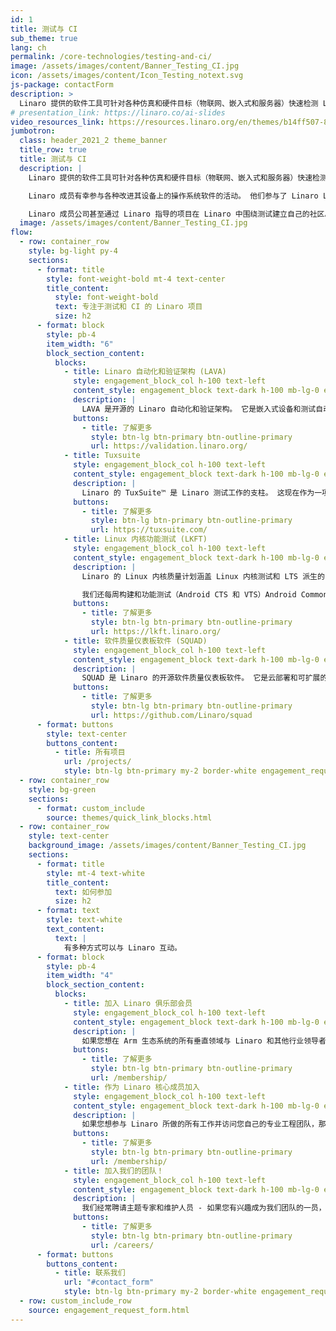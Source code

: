 ```yaml
---
id: 1
title: 测试与 CI
sub_theme: true
lang: ch
permalink: /core-technologies/testing-and-ci/
image: /assets/images/content/Banner_Testing_CI.jpg
icon: /assets/images/content/Icon_Testing_notext.svg
js-package: contactForm
description: >
  Linaro 提供的软件工具可针对各种仿真和硬件目标（物联网、嵌入式和服务器）快速检测 Linux、Android、Zephyr 和其他操作系统中的构建和功能测试回归。
# presentation_link: https://linaro.co/ai-slides
video_resources_link: https://resources.linaro.org/en/themes/b14ff507-8b3e-4ce4-856d-ef161e2d4214
jumbotron:
  class: header_2021_2 theme_banner
  title_row: true
  title: 测试与 CI
  description: |
    Linaro 提供的软件工具可针对各种仿真和硬件目标（物联网、嵌入式和服务器）快速检测 Linux、Android、Zephyr 和其他操作系统中的构建和功能测试回归。

    Linaro 成员有幸参与各种改进其设备上的操作系统软件的活动。 他们参与了 Linaro Linux 内核质量计划，部署了专门保持其产品 Linux 内核最新和上游的登陆团队，与 Linaro 合作以在 LAVA 中实现设备自动化，并利用 Linaro 的可扩展构建和测试解决方案在他们的设备上定期测试 Linux .

    Linaro 成员公司甚至通过 Linaro 指导的项目在 Linaro 中围绕测试建立自己的社区。 Linaro 成员花费更多时间专注于差异化技术，并且能够通过直接与 Linaro 合作，让测试团队专注于最后一英里的测试。
  image: /assets/images/content/Banner_Testing_CI.jpg
flow:
  - row: container_row
    style: bg-light py-4
    sections:
      - format: title
        style: font-weight-bold mt-4 text-center
        title_content:
          style: font-weight-bold
          text: 专注于测试和 CI 的 Linaro 项目
          size: h2
      - format: block
        style: pb-4
        item_width: "6"
        block_section_content:
          blocks:
            - title: Linaro 自动化和验证架构 (LAVA)
              style: engagement_block_col h-100 text-left
              content_style: engagement_block text-dark h-100 mb-lg-0 engagement_block_content d-flex flex-column justify-content-around align-items-baseline
              description: |
                LAVA 是开源的 Linaro 自动化和验证架构。 它是嵌入式设备和测试自动化的行业标准软件，也适用于物联网和服务器级设备。 它可以执行固件、操作系统（启动和功能）、应用程序和生产者-消费者测试。 作为 LAVA 的创造者，Linaro 拥有十多年改进该自动化软件的经验。 Linaro 的会员指导发展代表会员的利益。
              buttons:
                - title: 了解更多
                  style: btn-lg btn-primary btn-outline-primary
                  url: https://validation.linaro.org/
            - title: Tuxsuite
              style: engagement_block_col h-100 text-left
              content_style: engagement_block text-dark h-100 mb-lg-0 engagement_block_content d-flex flex-column justify-content-around align-items-baseline
              description: |
                Linaro 的 TuxSuite™ 是 Linaro 测试工作的支柱。 这现在作为一项商业服务提供，以帮助任何有兴趣改进其 Linux 内核测试的人快速、大规模地这样做。 使用 TuxSuite 将您的测试从有限和不频繁变为持续和扩展。
              buttons:
                - title: 了解更多
                  style: btn-lg btn-primary btn-outline-primary
                  url: https://tuxsuite.com/
            - title: Linux 内核功能测试 (LKFT)
              style: engagement_block_col h-100 text-left
              content_style: engagement_block text-dark h-100 mb-lg-0 engagement_block_content d-flex flex-column justify-content-around align-items-baseline
              description: |
                Linaro 的 Linux 内核质量计划涵盖 Linux 内核测试和 LTS 派生的 Android 通用内核的测试。 Linaro 的 Linux 内核功能测试框架 (LKFT) 是业界最可靠的 Linux 长期稳定功能测试框架。 每周，在最新的 6 个 Linux LTS 版本、linux-next 分支和 linux-mainline 分支中，Linaro 构建测试并在每次 git-branch 推送时报告超过 350 个版本+架构+目标组合。 我们在真实和模拟硬件上对近 40 种这些组合进行功能测试，并在 48 小时内一致地报告结果。 迄今为止，我们已经针对各种嵌入式、仿真和服务器平台运行了超过 1.56 亿次 Linux LTS 树的测试运行。 我们每周与 LTS 维护人员合作，在发布之前对最新的候选发布执行测试并报告回归。

                我们还每周构建和功能测试（Android CTS 和 VTS）Android Common Kernels，并分别向 Linux 上游维护者和 Google 直接报告 Linux 内核和 AOSP 中的回归。 迄今为止，我们已经针对各种移动芯片组进行了超过 5.3 亿次测试，在它们影响生产移动设备之前防止了回归。 探索 Linaro 的 Linux 内核功能测试项目：
              buttons:
                - title: 了解更多
                  style: btn-lg btn-primary btn-outline-primary
                  url: https://lkft.linaro.org/
            - title: 软件质量仪表板软件 (SQUAD)
              style: engagement_block_col h-100 text-left
              content_style: engagement_block text-dark h-100 mb-lg-0 engagement_block_content d-flex flex-column justify-content-around align-items-baseline
              description: |
                SQUAD 是 Linaro 的开源软件质量仪表板软件。 它是云部署和可扩展的软件，用于调度、聚合、收集软件测试结果，并通过报告前端直接呈现它们，或通过报告 API 用于客户结果组合。 SQUAD 还能够维护软件基线、执行结果比较以及使用项目模板生成电子邮件报告。 它支持具有权限和访问层的混合租户结果，可以分别提供对公共和私有数据的精细访问。
              buttons:
                - title: 了解更多
                  style: btn-lg btn-primary btn-outline-primary
                  url: https://github.com/Linaro/squad
      - format: buttons
        style: text-center
        buttons_content:
          - title: 所有项目
            url: /projects/
            style: btn-lg btn-primary my-2 border-white engagement_request_contact_btn
  - row: container_row
    style: bg-green
    sections:
      - format: custom_include
        source: themes/quick_link_blocks.html
  - row: container_row
    style: text-center
    background_image: /assets/images/content/Banner_Testing_CI.jpg
    sections:
      - format: title
        style: mt-4 text-white
        title_content:
          text: 如何参加
          size: h2
      - format: text
        style: text-white
        text_content:
          text: |
            有多种方式可以与 Linaro 互动。
      - format: block
        style: pb-4
        item_width: "4"
        block_section_content:
          blocks:
            - title: 加入 Linaro 俱乐部会员
              style: engagement_block_col h-100 text-left
              content_style: engagement_block text-dark h-100 mb-lg-0 engagement_block_content d-flex flex-column justify-content-around align-items-baseline
              description: |
                如果您想在 Arm 生态系统的所有垂直领域与 Linaro 和其他行业领导者合作，俱乐部会员资格是您的正确选择。
              buttons:
                - title: 了解更多
                  style: btn-lg btn-primary btn-outline-primary
                  url: /membership/
            - title: 作为 Linaro 核心成员加入
              style: engagement_block_col h-100 text-left
              content_style: engagement_block text-dark h-100 mb-lg-0 engagement_block_content d-flex flex-column justify-content-around align-items-baseline
              description: |
                如果您想参与 Linaro 所做的所有工作并访问您自己的专业工程团队，那么核心会员是您的正确选择。
              buttons:
                - title: 了解更多
                  style: btn-lg btn-primary btn-outline-primary
                  url: /membership/
            - title: 加入我们的团队！
              style: engagement_block_col h-100 text-left
              content_style: engagement_block text-dark h-100 mb-lg-0 engagement_block_content d-flex flex-column justify-content-around align-items-baseline
              description: |
                我们经常聘请主题专家和维护人员 - 如果您有兴趣成为我们团队的一员，请访问 Linaro 职业页面以了解更多信息。
              buttons:
                - title: 了解更多
                  style: btn-lg btn-primary btn-outline-primary
                  url: /careers/
      - format: buttons
        buttons_content:
          - title: 联系我们
            url: "#contact_form"
            style: btn-lg btn-primary my-2 border-white engagement_request_contact_btn
  - row: custom_include_row
    source: engagement_request_form.html
---
```

